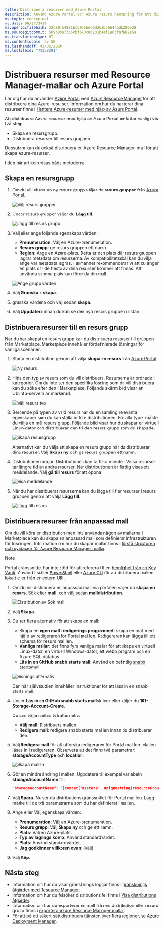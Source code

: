 ```yaml
---
title: Distribuera resurser med Azure Portal
description: Använd Azure Portal och Azure resurs hantering för att distribuera dina resurser till en resurs grupp i din prenumeration.
ms.topic: conceptual
ms.date: 06/27/2019
ms.openlocfilehash: 32c807b4881bc59b6bec0d26ab3664abdb200628
ms.sourcegitcommit: 509b39e73b5cbf670c8d231b4af1e6cfafa82e5a
ms.translationtype: HT
ms.contentlocale: sv-SE
ms.lasthandoff: 03/05/2020
ms.locfileid: "78358291"
---
```

# <a name="deploy-resources-with-resource-manager-templates-and-azure-portal"></a>Distribuera resurser med Resource Manager-mallar och Azure Portal

Lär dig hur du använder [Azure Portal](https://portal.azure.com) med [Azure Resource Manager](overview.md) för att distribuera dina Azure-resurser. Information om hur du hanterar dina resurser finns i [Hantera Azure-resurser med hjälp av Azure Portal](../management/manage-resources-portal.md).

Att distribuera Azure-resurser med hjälp av Azure Portal omfattar vanligt vis två steg:

- Skapa en resursgrupp.
- Distribuera resurser till resurs gruppen.

Dessutom kan du också distribuera en Azure Resource Manager-mall för att skapa Azure-resurser.

I den här artikeln visas båda metoderna.

## <a name="create-a-resource-group"></a>Skapa en resursgrupp

1. Om du vill skapa en ny resurs grupp väljer du **resurs grupper** från [Azure Portal](https://portal.azure.com).

   ![Välj resurs grupper](./media/deploy-portal/select-resource-groups.png)

1. Under resurs grupper väljer du **Lägg till**.

   ![Lägg till resurs grupp](./media/deploy-portal/add-resource-group.png)

1. Välj eller ange följande egenskaps värden:

    - **Prenumeration**: Välj en Azure-prenumeration.
    - **Resurs grupp**: ge resurs gruppen ett namn.
    - **Region**: Ange en Azure-plats. Detta är den plats där resurs gruppen lagrar metadata om resurserna. Av kompatibilitetsskäl kan du vilja ange var metadata lagras. I allmänhet rekommenderar vi att du anger en plats där de flesta av dina resurser kommer att finnas. Att använda samma plats kan förenkla din mall.

   ![Ange grupp värden](./media/deploy-portal/set-group-properties.png)

1. Välj **Granska + skapa**.
1. granska värdena och välj sedan **skapa**.
1. Välj **Uppdatera** innan du kan se den nya resurs gruppen i listan.

## <a name="deploy-resources-to-a-resource-group"></a>Distribuera resurser till en resurs grupp

När du har skapat en resurs grupp kan du distribuera resurser till gruppen från Marketplace. Marketplace innehåller fördefinierade lösningar för vanliga scenarier.

1. Starta en distribution genom att välja **skapa en resurs** från [Azure Portal](https://portal.azure.com).

   ![Ny resurs](./media/deploy-portal/new-resources.png)

1. Hitta den typ av resurs som du vill distribuera. Resurserna är ordnade i kategorier. Om du inte ser den specifika lösning som du vill distribuera kan du söka efter den i Marketplace. Följande skärm bild visar att Ubuntu-servern är markerad.

   ![Välj resurs typ](./media/deploy-portal/select-resource-type.png)

1. Beroende på typen av vald resurs har du en samling relevanta egenskaper som du kan ställa in före distributionen. För alla typer måste du välja en mål resurs grupp. Följande bild visar hur du skapar en virtuell Linux-dator och distribuerar den till den resurs grupp som du skapade.

   ![Skapa resursgrupp](./media/deploy-portal/select-existing-group.png)

   Alternativt kan du välja att skapa en resurs grupp när du distribuerar dina resurser. Välj **Skapa ny** och ge resurs gruppen ett namn.

1. Distributionen börjar. Distributionen kan ta flera minuter. Vissa resurser tar längre tid än andra resurser. När distributionen är färdig visas ett meddelande. Välj **gå till resurs** för att öppna

   ![Visa meddelande](./media/deploy-portal/view-notification.png)

1. När du har distribuerat resurserna kan du lägga till fler resurser i resurs gruppen genom att välja **Lägg till**.

   ![Lägg till resurs](./media/deploy-portal/add-resource.png)

## <a name="deploy-resources-from-custom-template"></a>Distribuera resurser från anpassad mall

Om du vill köra en distribution men inte använda någon av mallarna i Marketplace kan du skapa en anpassad mall som definierar infrastrukturen för lösningen. Information om hur du skapar mallar finns i [förstå strukturen och syntaxen för Azure Resource Manager mallar](template-syntax.md).

> [!NOTE]
> Portal gränssnittet har inte stöd för att referera till en [hemlighet från en Key Vault](key-vault-parameter.md). Använd i stället [PowerShell](deploy-powershell.md) eller [Azure CLI](deploy-cli.md) för att distribuera mallen lokalt eller från en extern URI.

1. Om du vill distribuera en anpassad mall via portalen väljer du **skapa en resurs**, Sök efter **mall**. och välj sedan **malldistribution**.

   ![Distribution av Sök mall](./media/deploy-portal/search-template.png)

1. Välj **Skapa**.
1. Du ser flera alternativ för att skapa en mall:

    - Skapa en **egen mall i redigerings programmet**: skapa en mall med hjälp av redigeraren för Portal mal len.  Redigeraren kan lägga till ett schema för resurs mal len.
    - **Vanliga mallar**: det finns fyra vanliga mallar för att skapa en virtuell Linux-dator, en virtuell Windows-dator, ett webb program och en Azure SQL-databas.
    - **Läs in en GitHub snabb starts mall**: Använd en befintlig [snabb starts](https://azure.microsoft.com/resources/templates/)mall.

   ![Visnings alternativ](./media/deploy-portal/see-options.png)

    Den här självstudien innehåller instruktioner för att läsa in en snabb starts mall.

1. Under **Läs in en GitHub snabb starts mall**skriver eller väljer du **101-Storage-Account-Create**.

    Du kan välja mellan två alternativ:

    - **Välj mall**: Distribuera mallen.
    - **Redigera mall**: redigera snabb starts mal len innan du distribuerar den.

1. Välj **Redigera mall** för att utforska redigeraren för Portal mal len. Mallen läses in i redigeraren. Observera att det finns två parametrar: **storageAccountType** och **location**.

   ![Skapa mallen](./media/deploy-portal/show-json.png)

1. Gör en mindre ändring i mallen. Uppdatera till exempel variabeln **storageAccountName** till:

    ```json
    "storageAccountName": "[concat('azstore', uniquestring(resourceGroup().id))]"
    ```

1. Välj **Spara**. Nu ser du distributions gränssnittet för Portal mal len. Lägg märke till de två parametrarna som du har definierat i mallen.
1. Ange eller Välj egenskaps värden:

    - **Prenumeration**: Välj en Azure-prenumeration.
    - **Resurs grupp**: Välj **Skapa ny** och ge ett namn.
    - **Plats**: Välj en Azure-plats.
    - **Typ av lagrings konto**: Använd standardvärdet.
    - **Plats**: Använd standardvärdet.
    - **Jag godkänner villkoren ovan**: (välj)

1. Välj **Köp**.

## <a name="next-steps"></a>Nästa steg

- Information om hur du visar gransknings loggar finns i [gransknings åtgärder med Resource Manager](../management/view-activity-logs.md).
- Information om hur du felsöker distributions fel finns i [Visa distributions åtgärder](deployment-history.md).
- Information om hur du exporterar en mall från en distribution eller resurs grupp finns i [exportera Azure Resource Manager mallar](export-template-portal.md).
- För att på ett säkert sätt distribuera tjänsten över flera regioner, se [Azure Deployment Manager](deployment-manager-overview.md).

